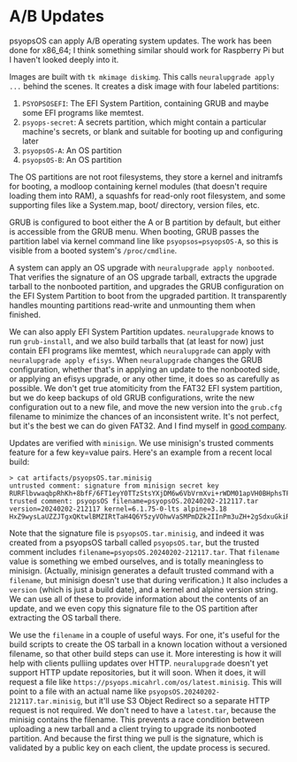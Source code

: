 # A/B Updates

psyopsOS can apply A/B operating system updates.
The work has been done for x86_64;
I think something similar should work for Raspberry Pi but I haven't looked deeply into it.

Images are built with `tk mkimage diskimg`.
This calls `neuralupgrade apply ...` behind the scenes.
It creates a disk image with four labeled partitions:

1. `PSYOPSOSEFI`: The EFI System Partition, containing GRUB and maybe some EFI programs like memtest.
2. `psyops-secret`: A secrets partition, which might contain a particular machine's secrets, or blank and suitable for booting up and configuring later
3. `psyopsOS-A`: An OS partition
4. `psyopsOS-B`: An OS partition

The OS partitions are not root filesystems,
they store a kernel and initramfs for booting,
a modloop containing kernel modules (that doesn't require loading them into RAM),
a squashfs for read-only root filesystem,
and some supporting files like a System.map, boot/ directory, version files, etc.

GRUB is configured to boot either the A or B partition by default,
but either is accessible from the GRUB menu.
When booting, GRUB passes the partition label via kernel command line like `psyopsos=psyopsOS-A`,
so this is visible from a booted system's `/proc/cmdline`.

A system can apply an OS upgrade with `neuralupgrade apply nonbooted`.
That verifies the signature of an OS upgrade tarball,
extracts the upgrade tarball to the nonbooted partition,
and upgrades the GRUB configuration on the EFI System Partition to boot from the upgraded partition.
It transparently handles mounting partitions read-write and unmounting them when finished.

We can also apply EFI System Partition updates.
`neuralupgrade` knows to run `grub-install`,
and we also build tarballs that (at least for now) just contain EFI programs like memtest,
which `neuralupgrade` can apply with `neuralupgrade apply efisys`.
When `neuralupgrade` changes the GRUB configuration,
whether that's in applying an update to the nonbooted side,
or applying an efisys upgrade,
or any other time,
it does so as carefully as possible.
We don't get true atomiticity from the FAT32 EFI system partition,
but we do keep backups of old GRUB configurations,
write the new configuration out to a new file,
and move the new version into the `grub.cfg` filename
to minimize the chances of an inconsistent write.
It's not perfect, but it's the best we can do given FAT32.
And I find myself in [good company](https://crawshaw.io/blog/jsonfile).

Updates are verified with `minisign`.
We use minisign's trusted comments feature for a few key=value pairs.
Here's an example from a recent local build:

```text
> cat artifacts/psyopsOS.tar.minisig
untrusted comment: signature from minisign secret key
RURFlbvwaqbpRhKh+8bfF/6FT1eyY0TTzStsYXjDM6w6VbVrmXvi+rWDM01apVH0BHphsTFNrE15r8LbmZuCe9BcWBm3AQBPiwQ=
trusted comment: psyopsOS filename=psyopsOS.20240202-212117.tar version=20240202-212117 kernel=6.1.75-0-lts alpine=3.18
HxZ9wysLaUZZJTgxQKtwlBMZIRtTaH4Q6Y5zyVOhwVaSMPmDZk2IInPm3uZH+2gSdxuGkiRF1CV68y7w/5ahCg==
```

Note that the signature file is `psyopsOS.tar.minisig`,
and indeed it was created from a psyopsOS tarball called `psyopsOS.tar`,
but the trusted comment includes
`filename=psyopsOS.20240202-212117.tar`.
That `filename` value is something we embed ourselves, and is totally meaningless to minisign.
(Actually, minisign generates a default trusted command with a `filename`,
but minisign doesn't use that during verification.)
It also includes a `version` (which is just a build date),
and a kernel and alpine version string.
We can use all of these to provide information about the contents of an update,
and we even copy this signature file to the OS partition after extracting the OS tarball there.

We use the `filename` in a couple of useful ways.
For one, it's useful for the build scripts to create the OS tarball in a known location
without a versioned filename,
so that other build steps can use it.
More interesting is how it will help with clients pulliing updates over HTTP.
`neuralupgrade` doesn't yet support HTTP update repositories,
but it will soon.
When it does, it will request a file like `https://psyops.micahrl.com/os/latest.minisig`.
This will point to a file with an actual name like `psyopsOS.20240202-212117.tar.minisig`,
but it'll use S3 Object Redirect so a separate HTTP request is not required.
We don't need to have a `latest.tar`,
because the minisig contains the filename.
This prevents a race condition between uploading a new tarball and a client trying to upgrade its nonbooted partition.
And because the first thing we pull is the signature,
which is validated by a public key on each client,
the update process is secured.
